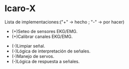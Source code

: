 # Icaro-X
Lista de implementaciones:("+" -> hecho ; "-" -> por hacer)

 + (+)Seteo de sensores EKG/EMG.
 + (+)Calibrar canales EKG/EMG.
 - (-)Limpiar señal.
 - (-)Lógica de interpretación de señales.
 - (-)Manejo de servos.
 - (-)Lógica de respuesta a señales.
